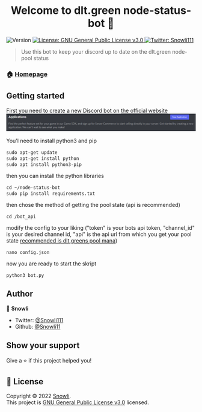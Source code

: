 <h1 align="center">Welcome to dlt.green node-status-bot 👋</h1>
<p>
  <img alt="Version" src="https://img.shields.io/badge/version-1.0.0-blue.svg?cacheSeconds=2592000" />
  <a href="https://www.gnu.org/licenses/gpl-3.0.html" target="_blank">
    <img alt="License: GNU General Public License v3.0" src="https://img.shields.io/badge/License-GNU General Public License v3.0-yellow.svg" />
  </a>
  <a href="https://twitter.com/Snowli111" target="_blank">
    <img alt="Twitter: Snowli111" src="https://img.shields.io/twitter/follow/Snowli111.svg?style=social" />
  </a>
</p>

> Use this bot to keep your discord up to date on the dlt.green node-pool status

### 🏠 [Homepage](https://dlt.green)

## Getting started

First you need to create a new Discord bot on [the official website](https://discord.com/developers/applications)
![Alt text](images\Applications.png?raw=true "Title")

You'l need to install python3 and pip
```shell
sudo apt-get update
sudo apt-get install python
sudo apt install python3-pip
```

then you can install the python libraries
```shell
cd ~/node-status-bot
sudo pip install requirements.txt
```

then chose the method of getting the pool state (api is recommended)
```shell
cd /bot_api
```

modify the config to your liking ("token" is your bots api token, "channel_id" is your desired channel id, "api" is the api url from which you get your pool state [recommended is dlt.greens pool mana](https://dlt.green/dns/dltgreen_poolmana))
```shell
nano config.json
```

now you are ready to start the skript
```shell
python3 bot.py
```

## Author

👤 **Snowli**

* Twitter: [@Snowli111](https://twitter.com/Snowli111)
* Github: [@Snowli11](https://github.com/Snowli11)

## Show your support

Give a ⭐️ if this project helped you!

## 📝 License

Copyright © 2022 [Snowli](https://github.com/Snowli11).<br />
This project is [GNU General Public License v3.0](https://www.gnu.org/licenses/gpl-3.0.html) licensed.
